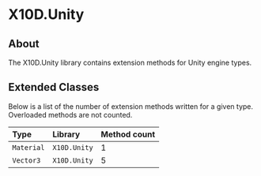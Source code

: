 # X10D.Unity

## About
The X10D.Unity library contains extension methods for Unity engine types.

## Extended Classes
Below is a list of the number of extension methods written for a given type. Overloaded methods are not counted.

| Type | Library | Method count |
| :--- | :--- | :--- |
| `Material` | `X10D.Unity` | 1 |
| `Vector3` | `X10D.Unity` | 5 |
